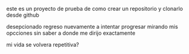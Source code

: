 este es un proyecto de prueba de como crear un repositorio y clonarlo desde github


desepcionado regreso nuevamente a intentar progresar mirando mis opcciones sin saber a donde me dirijo exactamente 

mi vida se volvera repetitiva?